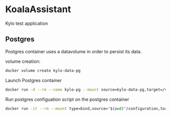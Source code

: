 # KoalaAssistant
Kylo test application

## Postgres
Postgres container uses a datavolume in order to persist its data.

volume creation:
```bash
docker volume create kylo-data-pg
```

Launch Postgres container
```bash
docker run -d --rm --name kylo-pg --mount source=kylo-data-pg,target=/var/lib/postgresl/data -e POSTGRES_PASSWORD=$POSTGRES_PASSWORD -e POSTGRES_USER=$POSTGRES_USER -e POSTGRES_DB=$POSTGRES_DB postgres:9-alpine
```

Run postgres configuation script on the postgres container
```bash
docker run -it --rm --mount type=bind,source="$(pwd)"/configuration,target=/tmp  --link kylo-pg:pg postgres:9-alpine psql -h pg -U kylo -f /tmp/postgres_init.sql -v user_name=$POSTGRES_USER
```
